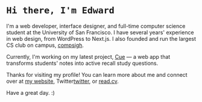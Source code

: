 # `Hi there, I'm Edward`

I'm a web developer, interface designer, and full-time computer science student at the University of San Francisco. I have several years' experience in web design, from WordPress to Next.js. I also founded and run the largest CS club on campus, [compsigh][compsigh].

Currently, I'm working on my latest project, [Cue][cue] — a web app that transforms students' notes into active recall study questions.

Thanks for visiting my profile! You can learn more about me and connect over at [my website][website], Twitter[twitter], or [read.cv][read.cv].

Have a great day. :)

[compsigh]: https://edwardshturman.com/compsigh
[cue]: https://cue.study

[website]: https://edwardshturman.com
[twitter]: https://twitter.com/edwardshturman
[read.cv]: https://read.cv/edwardshturman
